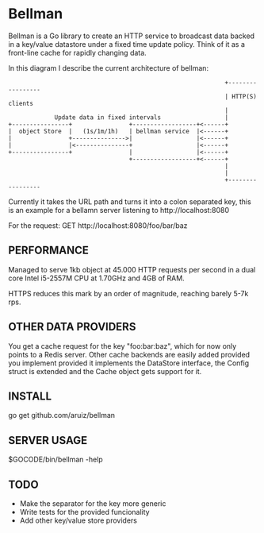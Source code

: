 # Bellman #

Bellman is a Go library to create an HTTP service to broadcast data backed
in a key/value datastore under a fixed time update policy. Think of it as a
front-line cache for rapidly changing data.


In this diagram I describe the current architecture of bellman:

```
                                                             +-----------------
                                                             | HTTP(S) clients
                                                             |
             Update data in fixed intervals                  |
+----------------+                +------------------+<------+
|  object Store  |   (1s/1m/1h)   | bellman service  |<------+
|                +--------------->|                  |<------+
|                |<---------------+                  |<------+
+----------------+                |                  |<------+
                                  +------------------+<------+
                                                             |
                                                             |
                                                             +-----------------
```

Currently it takes the URL path and turns it into a colon separated key,
this is an example for a bellamn server listening to http://localhost:8080

For the request:
GET http://localhost:8080/foo/bar/baz

## PERFORMANCE
Managed to serve 1kb object at 45.000 HTTP requests per second in a dual core
Intel i5-2557M CPU at 1.70GHz and 4GB of RAM.

HTTPS reduces this mark by an order of magnitude, reaching barely 5-7k rps.

## OTHER DATA PROVIDERS
You get a cache request for the key "foo:bar:baz", which for now only points
to a Redis server. Other cache backends are easily added provided you
implement provided it implements the DataStore interface, the Config struct
is extended and the Cache object gets support for it.

## INSTALL ##
go get github.com/aruiz/bellman

## SERVER USAGE ##
$GOCODE/bin/bellman -help

## TODO ##
- Make the separator for the key more generic
- Write tests for the provided funcionality
- Add other key/value store providers
